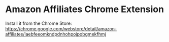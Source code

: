 # Amazon Affiliates Chrome Extension

Install it from the Chrome Store: <br/>
https://chrome.google.com/webstore/detail/amazon-affiliates/laebfeeomkndpdnhohpojpobgmekfhmj